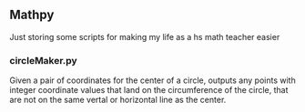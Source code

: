 ## Mathpy
Just storing some scripts for making my life as a hs math teacher easier

### circleMaker.py
Given a pair of coordinates for the center of a circle, outputs any points
with integer coordinate values that land on the circumference of the circle,
that are not on the same vertal or horizontal line as the center.

